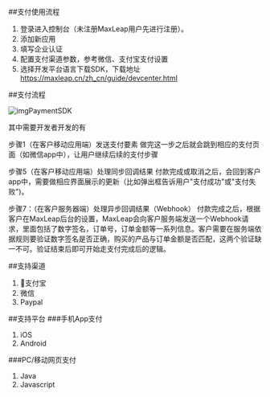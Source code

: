 ##支付使用流程

 1. 登录进入控制台（未注册MaxLeap用户先进行注册）。
 2. 添加新应用
 3. 填写企业认证
 4. 配置支付渠道参数，参考微信、支付宝支付设置
 5. 选择开发平台语言下载SDK，下载地址 https://maxleap.cn/zh_cn/guide/devcenter.html


##支付流程

![imgPaymentSDK](images/imgPaymentSDK.png)

其中需要开发者开发的有

步骤1（在客户移动应用端）发送支付要素
做完这一步之后就会跳到相应的支付页面（如微信app中），让用户继续后续的支付步骤

步骤5（在客户移动应用端）处理同步回调结果
付款完成或取消之后，会回到客户app中，需要做相应界面展示的更新（比如弹出框告诉用户"支付成功"或"支付失败")。

步骤7：（在客户服务器端）处理异步回调结果（Webhook）
付款完成之后，根据客户在MaxLeap后台的设置，MaxLeap会向客户服务端发送一个Webhook请求，里面包括了数字签名，订单号，订单金额等一系列信息。客户需要在服务端依据规则要验证数字签名是否正确，购买的产品与订单金额是否匹配，这两个验证缺一不可。验证结束后即可开始走支付完成后的逻辑。

##支持渠道

 1. 支付宝
 2. 微信
 3. Paypal

##支持平台
###手机App支付

 1. iOS
 2. Android

###PC/移动网页支付

 1. Java
 2. Javascript


